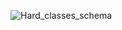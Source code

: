 ![Hard_classes_schema](https://user-images.githubusercontent.com/48245816/179379840-933b409d-d8e6-421e-b9ea-3e74a52eef60.png)

